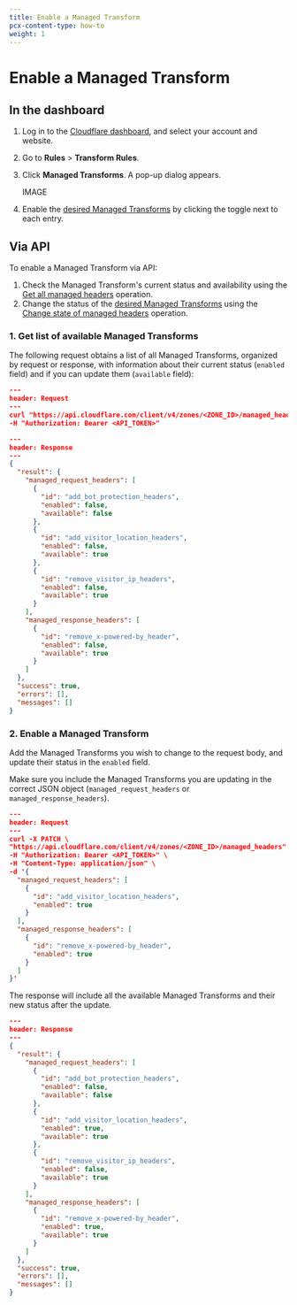 ```yaml
---
title: Enable a Managed Transform
pcx-content-type: how-to
weight: 1
---
```


# Enable a Managed Transform

## In the dashboard

1.  Log in to the [Cloudflare dashboard](https://dash.cloudflare.com/), and select your account and website.

2.  Go to **Rules** > **Transform Rules**.

3.  Click **Managed Transforms**. A pop-up dialog appears.

    IMAGE

4. Enable the [desired Managed Transforms](/rules/transform/managed-transforms/reference/) by clicking the toggle next to each entry.

## Via API

To enable a Managed Transform via API:

1. Check the Managed Transform's current status and availability using the [Get all managed headers](https://api.cloudflare.com/#managed-headers-api-list-all-managed-headers) operation.
2. Change the status of the [desired Managed Transforms](/rules/transform/managed-transforms/reference/) using the [Change state of managed headers](https://api.cloudflare.com/#managed-headers-api-change-state-of-managed-headers) operation.


### 1. Get list of available Managed Transforms

The following request obtains a list of all Managed Transforms, organized by request or response, with information about their current status (`enabled` field) and if you can update them (`available` field):

```json
---
header: Request
---
curl "https://api.cloudflare.com/client/v4/zones/<ZONE_ID>/managed_headers" \
-H "Authorization: Bearer <API_TOKEN>"
```

```json
---
header: Response
---
{
  "result": {
    "managed_request_headers": [
      {
        "id": "add_bot_protection_headers",
        "enabled": false,
        "available": false
      },
      {
        "id": "add_visitor_location_headers",
        "enabled": false,
        "available": true
      },
      {
        "id": "remove_visitor_ip_headers",
        "enabled": false,
        "available": true
      }
    ],
    "managed_response_headers": [
      {
        "id": "remove_x-powered-by_header",
        "enabled": false,
        "available": true
      }
    ]
  },
  "success": true,
  "errors": [],
  "messages": []
}
```


### 2. Enable a Managed Transform

Add the Managed Transforms you wish to change to the request body, and update their status in the `enabled` field. 

Make sure you include the Managed Transforms you are updating in the correct JSON object (`managed_request_headers` or `managed_response_headers`).

```json
---
header: Request
---
curl -X PATCH \
"https://api.cloudflare.com/client/v4/zones/<ZONE_ID>/managed_headers" \
-H "Authorization: Bearer <API_TOKEN>" \
-H "Content-Type: application/json" \
-d '{
  "managed_request_headers": [
    {
      "id": "add_visitor_location_headers",
      "enabled": true
    }
  ],
  "managed_response_headers": [
    {
      "id": "remove_x-powered-by_header",
      "enabled": true
    }
  ]
}'
```

The response will include all the available Managed Transforms and their new status after the update.

```json
---
header: Response
---
{
  "result": {
    "managed_request_headers": [
      {
        "id": "add_bot_protection_headers",
        "enabled": false,
        "available": false
      },
      {
        "id": "add_visitor_location_headers",
        "enabled": true,
        "available": true
      },
      {
        "id": "remove_visitor_ip_headers",
        "enabled": false,
        "available": true
      }
    ],
    "managed_response_headers": [
      {
        "id": "remove_x-powered-by_header",
        "enabled": true,
        "available": true
      }
    ]
  },
  "success": true,
  "errors": [],
  "messages": []
}
```

